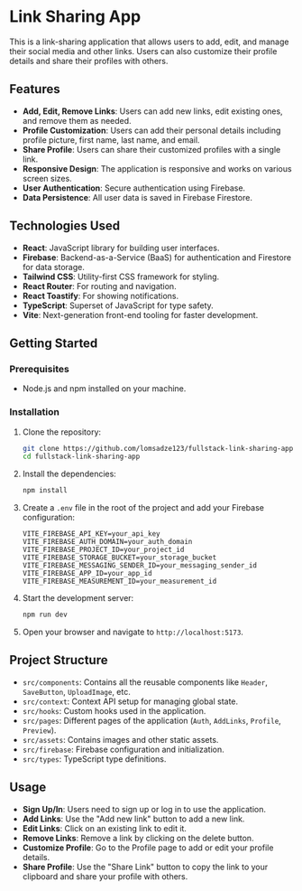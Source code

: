 # Link Sharing App

This is a link-sharing application that allows users to add, edit, and manage their social media and other links. Users can also customize their profile details and share their profiles with others.

## Features

- **Add, Edit, Remove Links**: Users can add new links, edit existing ones, and remove them as needed.
- **Profile Customization**: Users can add their personal details including profile picture, first name, last name, and email.
- **Share Profile**: Users can share their customized profiles with a single link.
- **Responsive Design**: The application is responsive and works on various screen sizes.
- **User Authentication**: Secure authentication using Firebase.
- **Data Persistence**: All user data is saved in Firebase Firestore.

## Technologies Used

- **React**: JavaScript library for building user interfaces.
- **Firebase**: Backend-as-a-Service (BaaS) for authentication and Firestore for data storage.
- **Tailwind CSS**: Utility-first CSS framework for styling.
- **React Router**: For routing and navigation.
- **React Toastify**: For showing notifications.
- **TypeScript**: Superset of JavaScript for type safety.
- **Vite**: Next-generation front-end tooling for faster development.

## Getting Started

### Prerequisites

- Node.js and npm installed on your machine.

### Installation

1. Clone the repository:

   ```bash
   git clone https://github.com/lomsadze123/fullstack-link-sharing-app.git
   cd fullstack-link-sharing-app
   ```

2. Install the dependencies:

   ```bash
   npm install
   ```

3. Create a `.env` file in the root of the project and add your Firebase configuration:

   ```env
   VITE_FIREBASE_API_KEY=your_api_key
   VITE_FIREBASE_AUTH_DOMAIN=your_auth_domain
   VITE_FIREBASE_PROJECT_ID=your_project_id
   VITE_FIREBASE_STORAGE_BUCKET=your_storage_bucket
   VITE_FIREBASE_MESSAGING_SENDER_ID=your_messaging_sender_id
   VITE_FIREBASE_APP_ID=your_app_id
   VITE_FIREBASE_MEASUREMENT_ID=your_measurement_id
   ```

4. Start the development server:

   ```bash
   npm run dev
   ```

5. Open your browser and navigate to `http://localhost:5173`.

## Project Structure

- `src/components`: Contains all the reusable components like `Header`, `SaveButton`, `UploadImage`, etc.
- `src/context`: Context API setup for managing global state.
- `src/hooks`: Custom hooks used in the application.
- `src/pages`: Different pages of the application (`Auth`, `AddLinks`, `Profile`, `Preview`).
- `src/assets`: Contains images and other static assets.
- `src/firebase`: Firebase configuration and initialization.
- `src/types`: TypeScript type definitions.

## Usage

- **Sign Up/In**: Users need to sign up or log in to use the application.
- **Add Links**: Use the "Add new link" button to add a new link.
- **Edit Links**: Click on an existing link to edit it.
- **Remove Links**: Remove a link by clicking on the delete button.
- **Customize Profile**: Go to the Profile page to add or edit your profile details.
- **Share Profile**: Use the "Share Link" button to copy the link to your clipboard and share your profile with others.
